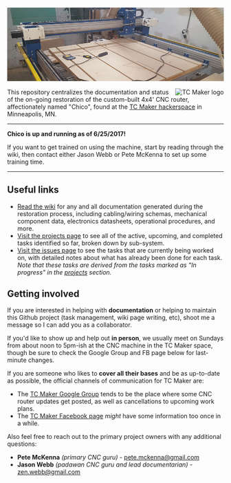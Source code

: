 ![Full machine](media/repo/banner.jpg)

<a href="http://tcmaker.org" target="_blank"><img align="right" src="https://raw.githubusercontent.com/jasonwebb/tc-maker-4x4-router/master/media/repo/TC%20Maker%20logo.png" title="TC Maker logo" alt="TC Maker logo"></a>This repository centralizes the documentation and status of the on-going restoration of the custom-built 4x4' CNC router, affectionately named "Chico", found at the [TC Maker hackerspace](http://www.tcmaker.org/) in Minneapolis, MN.

---
**Chico is up and running as of 6/25/2017!**

If you want to get trained on using the machine, start by reading through the wiki, then contact either Jason Webb or Pete McKenna to set up some training time.

---

## Useful links
* [Read the wiki](https://github.com/jasonwebb/tc-maker-chico/wiki) for any and all documentation generated during the restoration process, including cabling/wiring schemas, mechanical component data, electronics datasheets, operational procedures, and more.
* [Visit the projects page](https://github.com/jasonwebb/tc-maker-chico/projects) to see all of the active, upcoming, and completed tasks identified so far, broken down by sub-system.
* [Visit the issues page](https://github.com/jasonwebb/tc-maker-chico/issues) to see the tasks that are currently being worked on, with detailed notes about what has already been done for each task. _Note that these tasks are derived from the tasks marked as "In progress" in the [projects](https://github.com/jasonwebb/tc-maker-chico/projects) section._

## Getting involved
If you are interested in helping with **documentation** or helping to maintain this Github project (task management, wiki page writing, etc), shoot me a message so I can add you as a collaborator.

If you'd like to show up and help out **in person**, we usually meet on Sundays from about noon to 5pm-ish at the CNC machine in the TC Maker space, though be sure to check the Google Group and FB page below for last-minute changes.

If you are someone who likes to **cover all their bases** and be as up-to-date as possible, the official channels of communication for TC Maker are:

* The [TC Maker Google Group](https://groups.google.com/forum/#!forum/tcmaker) tends to be the place where some CNC router updates get posted, as well as cancellations to upcoming work plans.
* The [TC Maker Facebook page](https://www.facebook.com/groups/85060647690/) _might_ have some information too once in a while.

Also feel free to reach out to the primary project owners with any additional questions:

* **Pete McKenna** _(primary CNC guru)_ - <pete.mckenna@gmail.com>
* **Jason Webb** _(padawan CNC guru and lead documentarian)_ - <zen.webb@gmail.com>
